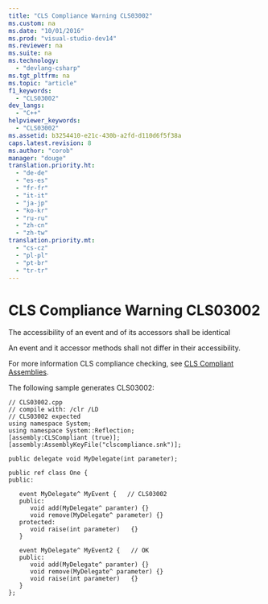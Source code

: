 ```yaml
---
title: "CLS Compliance Warning CLS03002"
ms.custom: na
ms.date: "10/01/2016"
ms.prod: "visual-studio-dev14"
ms.reviewer: na
ms.suite: na
ms.technology: 
  - "devlang-csharp"
ms.tgt_pltfrm: na
ms.topic: "article"
f1_keywords: 
  - "CLS03002"
dev_langs: 
  - "C++"
helpviewer_keywords: 
  - "CLS03002"
ms.assetid: b3254410-e21c-430b-a2fd-d110d6f5f38a
caps.latest.revision: 8
ms.author: "corob"
manager: "douge"
translation.priority.ht: 
  - "de-de"
  - "es-es"
  - "fr-fr"
  - "it-it"
  - "ja-jp"
  - "ko-kr"
  - "ru-ru"
  - "zh-cn"
  - "zh-tw"
translation.priority.mt: 
  - "cs-cz"
  - "pl-pl"
  - "pt-br"
  - "tr-tr"
---
```

# CLS Compliance Warning CLS03002
The accessibility of an event and of its accessors shall be identical  
  
 An event and it accessor methods shall not differ in their accessibility.  
  
 For more information CLS compliance checking, see [CLS Compliant Assemblies](http://msdn.microsoft.com/3320b57e-ea55-4697-a17d-f509a36a3c93).  
  
 The following sample generates CLS03002:  
  
```  
// CLS03002.cpp  
// compile with: /clr /LD  
// CLS03002 expected  
using namespace System;  
using namespace System::Reflection;  
[assembly:CLSCompliant (true)];  
[assembly:AssemblyKeyFile("clscompliance.snk")];  
  
public delegate void MyDelegate(int parameter);  
  
public ref class One {  
public:  
  
   event MyDelegate^ MyEvent {   // CLS03002  
   public:  
      void add(MyDelegate^ paramter) {}  
      void remove(MyDelegate^ parameter) {}  
   protected:  
      void raise(int parameter)   {}  
   }  
  
   event MyDelegate^ MyEvent2 {   // OK  
   public:  
      void add(MyDelegate^ paramter) {}  
      void remove(MyDelegate^ parameter) {}  
      void raise(int parameter)   {}  
   }  
};  
```